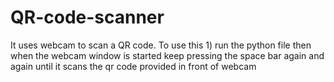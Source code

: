 # QR-code-scanner
It uses webcam to scan a QR code. To use this 1) run the python file then when the webcam window is started keep pressing the space bar again and again until it scans the qr code provided in front of webcam
